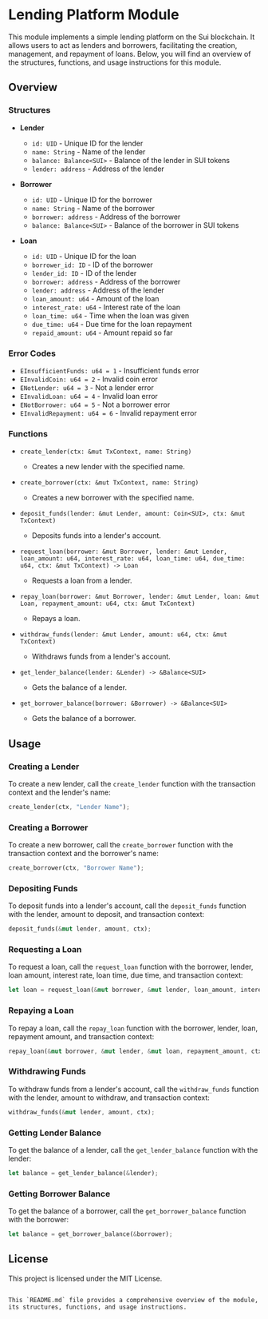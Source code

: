 # Lending Platform Module

This module implements a simple lending platform on the Sui blockchain. It allows users to act as lenders and borrowers, facilitating the creation, management, and repayment of loans. Below, you will find an overview of the structures, functions, and usage instructions for this module.

## Overview

### Structures

- **Lender**
  - `id: UID` - Unique ID for the lender
  - `name: String` - Name of the lender
  - `balance: Balance<SUI>` - Balance of the lender in SUI tokens
  - `lender: address` - Address of the lender

- **Borrower**
  - `id: UID` - Unique ID for the borrower
  - `name: String` - Name of the borrower
  - `borrower: address` - Address of the borrower
  - `balance: Balance<SUI>` - Balance of the borrower in SUI tokens

- **Loan**
  - `id: UID` - Unique ID for the loan
  - `borrower_id: ID` - ID of the borrower
  - `lender_id: ID` - ID of the lender
  - `borrower: address` - Address of the borrower
  - `lender: address` - Address of the lender
  - `loan_amount: u64` - Amount of the loan
  - `interest_rate: u64` - Interest rate of the loan
  - `loan_time: u64` - Time when the loan was given
  - `due_time: u64` - Due time for the loan repayment
  - `repaid_amount: u64` - Amount repaid so far

### Error Codes

- `EInsufficientFunds: u64 = 1` - Insufficient funds error
- `EInvalidCoin: u64 = 2` - Invalid coin error
- `ENotLender: u64 = 3` - Not a lender error
- `EInvalidLoan: u64 = 4` - Invalid loan error
- `ENotBorrower: u64 = 5` - Not a borrower error
- `EInvalidRepayment: u64 = 6` - Invalid repayment error

### Functions

- `create_lender(ctx: &mut TxContext, name: String)`
  - Creates a new lender with the specified name.

- `create_borrower(ctx: &mut TxContext, name: String)`
  - Creates a new borrower with the specified name.

- `deposit_funds(lender: &mut Lender, amount: Coin<SUI>, ctx: &mut TxContext)`
  - Deposits funds into a lender's account.

- `request_loan(borrower: &mut Borrower, lender: &mut Lender, loan_amount: u64, interest_rate: u64, loan_time: u64, due_time: u64, ctx: &mut TxContext) -> Loan`
  - Requests a loan from a lender.

- `repay_loan(borrower: &mut Borrower, lender: &mut Lender, loan: &mut Loan, repayment_amount: u64, ctx: &mut TxContext)`
  - Repays a loan.

- `withdraw_funds(lender: &mut Lender, amount: u64, ctx: &mut TxContext)`
  - Withdraws funds from a lender's account.

- `get_lender_balance(lender: &Lender) -> &Balance<SUI>`
  - Gets the balance of a lender.

- `get_borrower_balance(borrower: &Borrower) -> &Balance<SUI>`
  - Gets the balance of a borrower.

## Usage

### Creating a Lender

To create a new lender, call the `create_lender` function with the transaction context and the lender's name:

```rust
create_lender(ctx, "Lender Name");
```

### Creating a Borrower

To create a new borrower, call the `create_borrower` function with the transaction context and the borrower's name:

```rust
create_borrower(ctx, "Borrower Name");
```

### Depositing Funds

To deposit funds into a lender's account, call the `deposit_funds` function with the lender, amount to deposit, and transaction context:

```rust
deposit_funds(&mut lender, amount, ctx);
```

### Requesting a Loan

To request a loan, call the `request_loan` function with the borrower, lender, loan amount, interest rate, loan time, due time, and transaction context:

```rust
let loan = request_loan(&mut borrower, &mut lender, loan_amount, interest_rate, loan_time, due_time, ctx);
```

### Repaying a Loan

To repay a loan, call the `repay_loan` function with the borrower, lender, loan, repayment amount, and transaction context:

```rust
repay_loan(&mut borrower, &mut lender, &mut loan, repayment_amount, ctx);
```

### Withdrawing Funds

To withdraw funds from a lender's account, call the `withdraw_funds` function with the lender, amount to withdraw, and transaction context:

```rust
withdraw_funds(&mut lender, amount, ctx);
```

### Getting Lender Balance

To get the balance of a lender, call the `get_lender_balance` function with the lender:

```rust
let balance = get_lender_balance(&lender);
```

### Getting Borrower Balance

To get the balance of a borrower, call the `get_borrower_balance` function with the borrower:

```rust
let balance = get_borrower_balance(&borrower);
```

## License

This project is licensed under the MIT License.
```

This `README.md` file provides a comprehensive overview of the module, its structures, functions, and usage instructions.